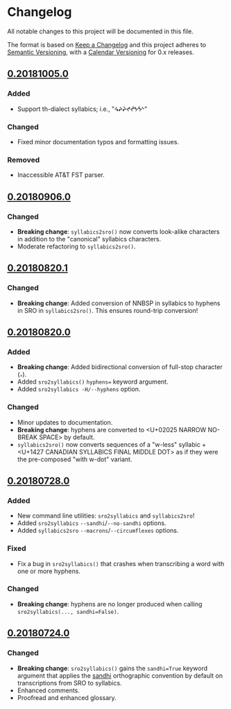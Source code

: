# Changelog
All notable changes to this project will be documented in this file.

The format is based on [Keep a Changelog](http://keepachangelog.com/en/1.0.0/)
and this project adheres to [Semantic Versioning](http://semver.org/spec/v2.0.0.html),
with a [Calendar Versioning](https://calver.org/) for 0.x releases.

## [0.20181005.0]

### Added

 - Support th-dialect syllabics; i.e., "ᖧᖨᖩᖪᖫᖬᖭᖮ"

### Changed

 - Fixed minor documentation typos and formatting issues.

### Removed

 - Inaccessible AT&T FST parser.

## [0.20180906.0]

### Changed

 - **Breaking change**: `syllabics2sro()` now converts look-alike characters
   in addition to the "canonical" syllabics characters.
 - Moderate refactoring to `syllabics2sro()`.

## [0.20180820.1]

### Changed

 - **Breaking change**: Added conversion of NNBSP in syllabics to
   hyphens in SRO in `syllabics2sro()`. This ensures round-trip
   conversion!

## [0.20180820.0]

### Added

 - **Breaking change**: Added bidirectional conversion of full-stop
   character (᙮).
 - Added `sro2syllabics()` `hyphens=` keyword argument.
 - Added `sro2syllabics -H/--hyphens` option.

### Changed

 - Minor updates to documentation.
 - **Breaking change**: hyphens are converted to \<U+02025 NARROW
   NO-BREAK SPACE> by default.
 - `syllabics2sro()` now converts sequences of a "w-less" syllabic + \<U+1427
   CANADIAN SYLLABICS FINAL MIDDLE DOT> as if they were the pre-composed
   "with w-dot" variant.

## [0.20180728.0]

### Added
 - New command line utilities: `sro2syllabics` and `syllabics2sro`!
 - Added `sro2syllabics` `--sandhi`/`--no-sandhi` options.
 - Added `syllabics2sro` `--macrons`/`--circumflexes` options.

### Fixed
 - Fix a bug in `sro2syllabics()` that crashes when transcribing a word
   with one or more hyphens.

### Changed

 - **Breaking change**: hyphens are no longer produced when calling
   `sro2syllabics(..., sandhi=False)`.

## [0.20180724.0]

### Changed

 - **Breaking change**: `sro2syllabics()` gains the `sandhi=True`
   keyword argument that applies the [sandhi][] orthographic convention
   by default on transcriptions from SRO to syllabics.
 - Enhanced comments.
 - Proofread and enhanced glossary.

[sandhi]: https://crk-orthography.readthedocs.io/en/stable/glossary.html#term-sandhi


[Unreleased]: https://github.com/eddieantonio/crk_orthography/compare/v0.20181005.0...master
[0.20181005.0]: https://github.com/eddieantonio/crk_orthography/compare/v0.20180906.0...v0.20181005.0
[0.20180906.0]: https://github.com/eddieantonio/crk_orthography/compare/v0.20180820.1...v0.20180906.0
[0.20180820.1]: https://github.com/eddieantonio/crk_orthography/compare/v0.20180820.0...v0.20180820.1
[0.20180820.0]: https://github.com/eddieantonio/crk_orthography/compare/v0.20180728.0...v0.20180820.0
[0.20180728.0]: https://github.com/eddieantonio/crk_orthography/compare/v0.20180724.0...v0.20180728.0
[0.20180724.0]: https://github.com/eddieantonio/crk_orthography/compare/v0.20180723.0...v0.20180724.0
